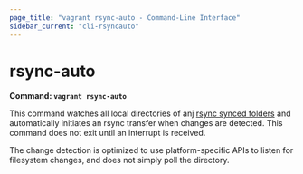 ```yaml
---
page_title: "vagrant rsync-auto - Command-Line Interface"
sidebar_current: "cli-rsyncauto"
---
```


# rsync-auto

**Command: `vagrant rsync-auto`**

This command watches all local directories of anj
[rsync synced folders](/v2/synced-folders/rsync.html) and automatically
initiates an rsync transfer when changes are detected. This command does
not exit until an interrupt is received.

The change detection is optimized to use platform-specific APIs to listen
for filesystem changes, and does not simply poll the directory.
